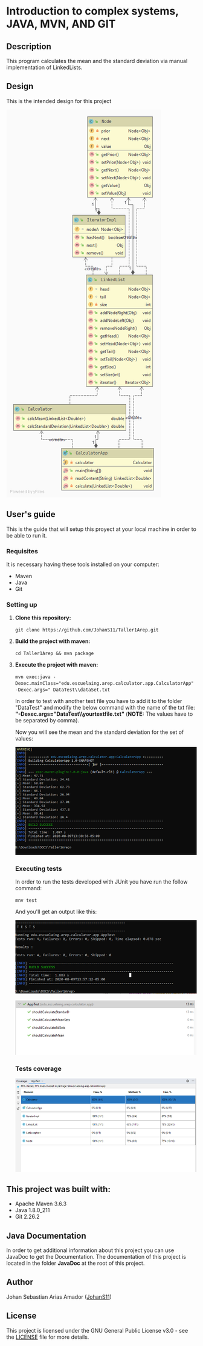 

# Introduction to complex systems, JAVA, MVN, AND GIT

## Description

  This program calculates the mean and the standard deviation via manual implementation of LinkedLists.
 
## Design 

  This is the intended design for this project
  
  ![uml](DesignDiagram/appDesign.png)
  

## User's guide

  This is the guide that will setup this proyect at your local machine in order to be able to run it.
  
  ### Requisites
  
  It is necessary having these tools installed on your computer:
  
  * Maven 
  * Java 
  * Git
 
  ### Setting up
  
1. **Clone this repository:** 

    `git clone https://github.com/JohanS11/Taller1Arep.git`

2. **Build the project with maven:**
  
    `cd Taller1Arep && mvn package`

3. **Execute the project with maven:**

    `mvn exec:java -Dexec.mainClass="edu.escuelaing.arep.calculator.app.CalculatorApp" -Dexec.args=" DataTest\\dataSet.txt`

    In order to test with another text file you have to add it to the folder "DataTest" and modify the below command with
    the name of the txt file:   **"-Dexec.args="DataTest\\\yourtextfile.txt"** (**NOTE:** The values have to be separated by      comma).
    
    Now you will see the mean and the standard deviation for the set of values:
    
    ![execute](img/executing1.png)
  
   ### Executing tests
   
     In order to run the tests developed with JUnit you have run the follow command:
   
     `mnv test`
      
     And you'll get an output like this:
     
     ![test1](img/test1.png)
     
     ![test2](img/test2.png)
     
     ### Tests coverage
     
     ![test3](img/testCoverage.png)
     
  ## This project was built with:
  
   - Apache Maven 3.6.3
   - Java 1.8.0_211
   - Git 2.26.2
    
  ## Java Documentation
  
  In order to get additional information about this project you can use JavaDoc to get the Documentation.
  The documentation of this project is located in the folder **JavaDoc** at the root of this project.
  
  ## Author
  
  Johan Sebastian Arias Amador ([JohanS11](https://github.com/JohanS11))
  
  ## License
  
  This project is licensed under the GNU General Public License v3.0 - see the [LICENSE](https://github.com/JohanS11/Taller1Arep/blob/master/LICENSE) file for more details.
  
 
  
    
    
    
     
      
      
   
      
      
    
    
 

